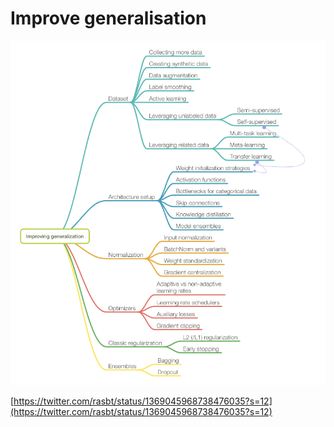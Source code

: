 # Improve generalisation

![Improve generalisation](./improve-generalisation-01.png)

[https://twitter.com/rasbt/status/1369045968738476035?s=12](https://twitter.com/rasbt/status/1369045968738476035?s=12)
